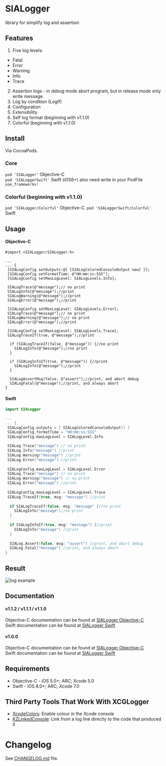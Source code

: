# SIALogger
library for simplify log and assertion

## Features

1. Five log levels:
  * Fatal
  * Error
  * Warning
  * Info
  * Trace
2. Assertion logs - in debug mode abort program, but in release mode only write message.
3. Log by condition (LogIf)
4. Configuration
5. Extensibility
6. Self log format (beginning with v1.1.0)
7. Colorful (beginning with v1.1.0)

## Install
Via CocoaPods.

### Core
`pod 'SIALogger'` Objective-C  
`pod 'SIALoggerSwift'` Swift (iOS8+) also need write in your PodFile `use_frameworks!`

### Colorful (beginning with v1.1.0)
`pod 'SIALogger/Colorful'` Objective-C.
`pod 'SIALoggerSwift/Colorful'` Swift

## Usage
#### Objective-C
```Obj-C
#import <SIALogger/SIALogger.h>

...
... {
 [SIALogConfig setOutputs:@[ [SIALogColoredConsoleOutput new] ]];
 [SIALogConfig setFormatTime: @"HH:mm:ss:SSS"];
 [SIALogConfig setMaxLogLevel: SIALogLevels.Info];

 SIALogTrace(@"message");// no print
 SIALogInfo(@"message");//print
 SIALogWarning(@"message");//print
 SIALogError(@"message");//print
  
 [SIALogConfig setMaxLogLevel: SIALogLevels.Error];
 SIALogTrace(@"message");// no print
 SIALogWarning(@"message");// no print
 SIALogError(@"message");//print
  
 [SIALogConfig setMaxLogLevel: SIALogLevels.Trace];
 SIALogTraceIf(true, @"message");//print
  
  if (SIALogTraceIf(false, @"message")) {//no print
    SIALogInfo(@"message");//no print
  }
  
  if (SIALogInfoIf(true, @"message")) {//print
    SIALogInfo(@"message");//print
  }
  
  SIALogAssertMsg(false, @"assert");//print, and abort debug
  SIALogFatal(@"message");//print, and always abort
}

```
#### Swift
```Swift
import SIALogger

...
... {
 SIALogConfig.outputs = [ SIALogColoredConsoleOutput() ]
 SIALogConfig.formatTime = "HH:mm:ss:SSS"
 SIALogConfig.maxLogLevel = SIALogLevel.Info

 SIALog.Trace("message") // no print
 SIALog.Info("message") //print
 SIALog.Warning("message") //print
 SIALog.Error("message") //print
  
 SIALogConfig.maxLogLevel = SIALogLevel.Error
 SIALog.Trace("message") // no print
 SIALog.Warning("message") // no print
 SIALog.Error("message") //print
  
 SIALogConfig.maxLogLevel = SIALogLevel.Trace
 SIALog.TraceIf(true, msg: "message") //print
  
  if SIALogTraceIf(false, msg: "message" {//no print
    SIALogInfo("message")//no print
  }
  
  if SIALogInfoIf(true, msg: "message") {//print
    SIALogInfo("message") //print
  }
  
  SIALog.Assert(false, msg: "assert") //print, and abort debug
  SIALog.Fatal("message") //print, and always abort
}
```

## Result
![log example](https://cloud.githubusercontent.com/assets/5517599/15848089/800436b6-2cac-11e6-8144-e137a9db9ab2.png)

## Documentation
#### v1.1.2 / v1.1.1 / v1.1.0
Objective-C documentation can be found at [SIALogger Objective-C](https://github.com/ivlevAstef/SIALogger/wiki/SIALogger-Objective-C_v110)  
Swift documentation can be found at [SIALogger Swift](https://github.com/ivlevAstef/SIALogger/wiki/SIALogger-Swift_v110)

#### v1.0.0
Objective-C documentation can be found at [SIALogger Objective-C](https://github.com/ivlevAstef/SIALogger/wiki/SIALogger-Objective-C)  
Swift documentation can be found at [SIALogger Swift](https://github.com/ivlevAstef/SIALogger/wiki/SIALogger-Swift)

## Requirements
* Objective-C - iOS 5.0+; ARC; Xcode 5.0
* Swift - iOS 8.0+; ARC; Xcode 7.0

## Third Party Tools That Work With XCGLogger
* [XcodeColors](https://github.com/robbiehanson/XcodeColors): Enable colour in the Xcode console 
* [KZLinkedConsole](https://github.com/krzysztofzablocki/KZLinkedConsole): Link from a log line directly to the code that produced it 

# Changelog
See [CHANGELOG.md](https://github.com/ivlevAstef/SIALogger/blob/master/CHANGELOG.md) file.
